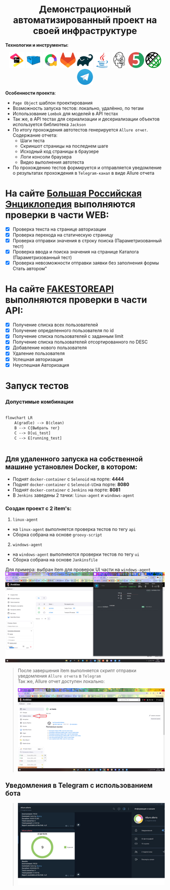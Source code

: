 <div align="center"> <h1> Демонстрационный автоматизированный проект на своей инфраструктуре  </a> </h1> </div>

**Технологии и инструменты:**
<div align="center">
<a href="https://www.jetbrains.com/idea/"><img alt="InteliJ IDEA" height="50" src="images/jetbrains-original.svg" width="50"/></a>
<a href="https://www.jetbrains.com/idea/"><img alt="Aerokube" height="50" src="images/aerokube_logo.svg" width="50"/></a>
<a href="https://www.jetbrains.com/idea/"><img alt="Allure" height="50" src="images/allure.png" width="50"/></a>
<a href="https://www.jetbrains.com/idea/"><img alt="Gitlab" height="50" src="images/gitlab-original.svg" width="50"/></a>
<a href="https://www.jetbrains.com/idea/"><img alt="Gradle" height="50" src="images/gradle-original.svg" width="50"/></a>
<a href="https://www.jetbrains.com/idea/"><img alt="Java 17" height="50" src="images/java-original.svg" width="50"/></a>
<a href="https://www.jetbrains.com/idea/"><img alt="Jenkins" height="50" src="images/jenkins-line.svg" width="50"/></a>
<a href="https://www.jetbrains.com/idea/"><img alt="Junit" height="50" src="images/junit-original.svg" width="50"/></a>
<a href="https://www.jetbrains.com/idea/"><img alt="Rest-Assured" height="50" src="images/rest-assure.png" width="50"/></a>
<a href="https://www.jetbrains.com/idea/"><img alt="Telegram" height="50" src="images/Telegram_logo.svg" width="50"/></a>

</div>

**Особенности проекта**:
- `Page Object` шаблон проектирования
- Возможность запуска тестов: локально, удалённо, по тегам
- Использование `Lombok` для моделей в API тестах
- Так же, в API тестах для сериализации и десериализации объектов используется библиотека `Jaсkson`
- По итогу прохождения автотестов генерируется `Allure отчет`. Содержание отчета:
    - Шаги теста
    - Скриншот страницы на последнем шаге
    - Исходный код страницы в браузере
    - Логи консоли браузера
    - Видео выполнения автотеста
- По прохождению тестов формируется и отправляется уведомление о результатах прохождения в `Telegram-канал` в виде Allure отчета


# На сайте [Большая Российская Энциклопедия](https://bigenc.ru/) выполняются проверки в части WEB:


- [x] Проверка текста на странице авторизации
- [x] Проверка перехода на статическую страницу
- [x] Проверка отправки значения в строку поиска (Параметризованный тест)
- [x] Проверка ввода и поиска значения на странице Каталога (Параметризованный тест)
- [x] Проверка невозможности отправки заявки без заполнения формы Стать автором"
# На сайте [FAKESTOREAPI](https://fakestoreapi.com/) выполняются проверки в части API:


- [x] Получение списка всех пользователей
- [x] Получение определенного пользователя по id
- [x] Получение списка пользователей с заданным limit
- [x] Получение списка пользователей отсортированного по DESC
- [x] Добавление нового пользователя
- [x] Удаление пользователя
- [x] Успешная авторизация
- [x] Неуспешная Авторизация

# Запуск тестов
### Допустимые комбинации

```mermaid 

flowchart LR
    A(gradle) --> B(clean)
    B --> C{Выбрать тег}
    C --> D[ui_test]
    C --> E[running_test]
   
```

## Для **удаленного** запуска на **собственной** машине установлен **Docker**, в котором:
- Поднят `docker-container` с `Selenoid` на порте: **4444**
- Поднят `docker-container` с `Selenoid-UI`на порте: **8080**
- Поднят `docker-container` с `Jenkins` на порте: **8081**
- В `Jenkins` заведены 2 тачки: `linux-agent` и `windows-agent`  

### Создан проект с 2 item's:

1. `linux-agent`
-  на `linux-agent` выполняется проверка тестов по тегу `api`  
- Сборка собрана на основе `groovy-script`
2. `windows-agent`
- на `windows-agent` выполняются проверки тестов по тегу `ui`  
- Сборка собрана на основе `Jankinsfile`

Для примера: выбран item для проверок UI части на `windows-agent`
<img src="images/selenoidwork.jpg">

> После завершения item выполняется скрипт отправки уведомления `Allure отчета` в `Telegram`   
>  Так же, Allure отчет доступен локально:
>
> 
><img src="images/jenkinsproject.png">


## Уведомления в Telegram с использованием бота
>
><img src="images/telega.jpg">



